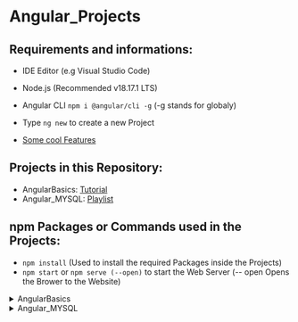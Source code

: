 # Angular_Projects
 
## Requirements and informations:

- IDE Editor (e.g Visual Studio Code)
- Node.js (Recommended v18.17.1 LTS)
- Angular CLI `npm i @angular/cli -g` (-g stands for globaly)

- Type `ng new` to create a new Project
- [Some cool Features](https://www.youtube.com/watch?v=XIUv27nYcLE)

## Projects in this Repository:
- AngularBasics: [Tutorial](https://www.udemy.com/course/angular-6-for-beginners-by-harsha)
- Angular_MYSQL: [Playlist](https://www.youtube.com/playlist?list=PL9_OU-1M9E_vg0cAHlaN4-yokOP5vyrat)

## npm Packages or Commands used in the Projects:

- `npm install` (Used to install the required Packages inside the Projects)
- `npm start` or `npm serve (--open)` to start the Web Server (-- open Opens the Brower to the Website)

<details>
<summary>AngularBasics</summary>
<br>

- `npm i bootstrap@4.0.0 --save`
- `npm i jquery --save`
- `npm i popper.js --save`

</details>

<details>
<summary>Angular_MYSQL</summary>
<br>

- Required: MySQL (Workspace or XAMPP) & Postman

#### Backend:

- `npm init -y`
- `npm i express`
- `npm i -D nodemon` (-D stands for Developement and nodemon is for an Auto reload of the Data / Code)
- `npm i mysql2 body-parser`

#### Frontend:

- `ng add @angular/material`
- `ng g c components/grocery-list --skipTests=true` (For the grocery-list component creation)

</details>
